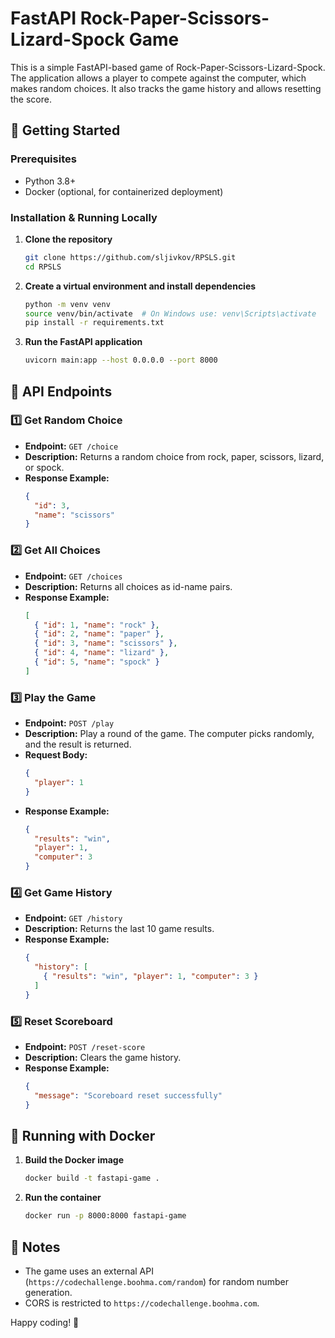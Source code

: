 # FastAPI Rock-Paper-Scissors-Lizard-Spock Game

This is a simple FastAPI-based game of Rock-Paper-Scissors-Lizard-Spock. The application allows a player to compete against the computer, which makes random choices. It also tracks the game history and allows resetting the score.

## 🚀 Getting Started

### Prerequisites
- Python 3.8+
- Docker (optional, for containerized deployment)

### Installation & Running Locally
1. **Clone the repository**
   ```sh
   git clone https://github.com/sljivkov/RPSLS.git
   cd RPSLS
   ```

2. **Create a virtual environment and install dependencies**
   ```sh
   python -m venv venv
   source venv/bin/activate  # On Windows use: venv\Scripts\activate
   pip install -r requirements.txt
   ```

3. **Run the FastAPI application**
   ```sh
   uvicorn main:app --host 0.0.0.0 --port 8000
   ```


## 📌 API Endpoints

### 1️⃣ Get Random Choice
- **Endpoint:** `GET /choice`
- **Description:** Returns a random choice from rock, paper, scissors, lizard, or spock.
- **Response Example:**
  ```json
  {
    "id": 3,
    "name": "scissors"
  }
  ```

### 2️⃣ Get All Choices
- **Endpoint:** `GET /choices`
- **Description:** Returns all choices as id-name pairs.
- **Response Example:**
  ```json
  [
    { "id": 1, "name": "rock" },
    { "id": 2, "name": "paper" },
    { "id": 3, "name": "scissors" },
    { "id": 4, "name": "lizard" },
    { "id": 5, "name": "spock" }
  ]
  ```

### 3️⃣ Play the Game
- **Endpoint:** `POST /play`
- **Description:** Play a round of the game. The computer picks randomly, and the result is returned.
- **Request Body:**
  ```json
  {
    "player": 1
  }
  ```
- **Response Example:**
  ```json
  {
    "results": "win",
    "player": 1,
    "computer": 3
  }
  ```

### 4️⃣ Get Game History
- **Endpoint:** `GET /history`
- **Description:** Returns the last 10 game results.
- **Response Example:**
  ```json
  {
    "history": [
      { "results": "win", "player": 1, "computer": 3 }
    ]
  }
  ```

### 5️⃣ Reset Scoreboard
- **Endpoint:** `POST /reset-score`
- **Description:** Clears the game history.
- **Response Example:**
  ```json
  {
    "message": "Scoreboard reset successfully"
  }
  ```

## 🐳 Running with Docker

1. **Build the Docker image**
   ```sh
   docker build -t fastapi-game .
   ```
2. **Run the container**
   ```sh
   docker run -p 8000:8000 fastapi-game
   ```

## 📌 Notes
- The game uses an external API (`https://codechallenge.boohma.com/random`) for random number generation.
- CORS is restricted to `https://codechallenge.boohma.com`.

Happy coding! 🚀

